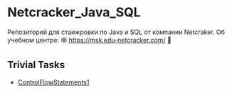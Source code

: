 # Netcracker_Java_SQL
Репозиторий для стаижровки по Java и SQL от компании Netcraker.
Об учебном центре: 🕸 https://msk.edu-netcracker.com/ 🥜

## Trivial Tasks
- [ControlFlowStatements1](https://github.com/r-vvch/Netcracker_Java_SQL/tree/master/ControlFlowStatements1 "Перейти к расположению")
